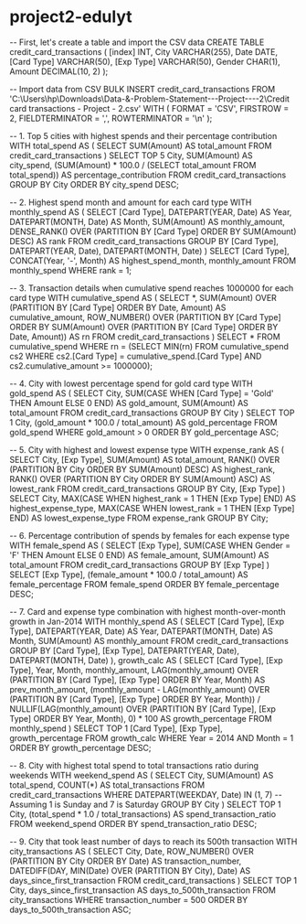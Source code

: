 # project2-edulyt

-- First, let's create a table and import the CSV data
CREATE TABLE credit_card_transactions (
    [index] INT,
    City VARCHAR(255),
    Date DATE,
    [Card Type] VARCHAR(50),
    [Exp Type] VARCHAR(50),
    Gender CHAR(1),
    Amount DECIMAL(10, 2)
);

-- Import data from CSV
BULK INSERT credit_card_transactions
FROM 'C:\Users\hp\Downloads\Data-&-Problem-Statement---Project----2\Credit card transactions - Project - 2.csv'
WITH (
    FORMAT = 'CSV',
    FIRSTROW = 2,
    FIELDTERMINATOR = ',',
    ROWTERMINATOR = '\n'
);

-- 1. Top 5 cities with highest spends and their percentage contribution
WITH total_spend AS (
    SELECT SUM(Amount) AS total_amount
    FROM credit_card_transactions
)
SELECT TOP 5
    City,
    SUM(Amount) AS city_spend,
    (SUM(Amount) * 100.0 / (SELECT total_amount FROM total_spend)) AS percentage_contribution
FROM credit_card_transactions
GROUP BY City
ORDER BY city_spend DESC;

-- 2. Highest spend month and amount for each card type
WITH monthly_spend AS (
    SELECT 
        [Card Type],
        DATEPART(YEAR, Date) AS Year,
        DATEPART(MONTH, Date) AS Month,
        SUM(Amount) AS monthly_amount,
        DENSE_RANK() OVER (PARTITION BY [Card Type] ORDER BY SUM(Amount) DESC) AS rank
    FROM credit_card_transactions
    GROUP BY [Card Type], DATEPART(YEAR, Date), DATEPART(MONTH, Date)
)
SELECT 
    [Card Type],
    CONCAT(Year, '-', Month) AS highest_spend_month,
    monthly_amount
FROM monthly_spend
WHERE rank = 1;

-- 3. Transaction details when cumulative spend reaches 1000000 for each card type
WITH cumulative_spend AS (
    SELECT *,
        SUM(Amount) OVER (PARTITION BY [Card Type] ORDER BY Date, Amount) AS cumulative_amount,
        ROW_NUMBER() OVER (PARTITION BY [Card Type] ORDER BY SUM(Amount) OVER (PARTITION BY [Card Type] ORDER BY Date, Amount)) AS rn
    FROM credit_card_transactions
)
SELECT *
FROM cumulative_spend
WHERE rn = (SELECT MIN(rn) FROM cumulative_spend cs2 WHERE cs2.[Card Type] = cumulative_spend.[Card Type] AND cs2.cumulative_amount >= 1000000);

-- 4. City with lowest percentage spend for gold card type
WITH gold_spend AS (
    SELECT 
        City,
        SUM(CASE WHEN [Card Type] = 'Gold' THEN Amount ELSE 0 END) AS gold_amount,
        SUM(Amount) AS total_amount
    FROM credit_card_transactions
    GROUP BY City
)
SELECT TOP 1
    City,
    (gold_amount * 100.0 / total_amount) AS gold_percentage
FROM gold_spend
WHERE gold_amount > 0
ORDER BY gold_percentage ASC;

-- 5. City with highest and lowest expense type
WITH expense_rank AS (
    SELECT 
        City,
        [Exp Type],
        SUM(Amount) AS total_amount,
        RANK() OVER (PARTITION BY City ORDER BY SUM(Amount) DESC) AS highest_rank,
        RANK() OVER (PARTITION BY City ORDER BY SUM(Amount) ASC) AS lowest_rank
    FROM credit_card_transactions
    GROUP BY City, [Exp Type]
)
SELECT 
    City,
    MAX(CASE WHEN highest_rank = 1 THEN [Exp Type] END) AS highest_expense_type,
    MAX(CASE WHEN lowest_rank = 1 THEN [Exp Type] END) AS lowest_expense_type
FROM expense_rank
GROUP BY City;

-- 6. Percentage contribution of spends by females for each expense type
WITH female_spend AS (
    SELECT 
        [Exp Type],
        SUM(CASE WHEN Gender = 'F' THEN Amount ELSE 0 END) AS female_amount,
        SUM(Amount) AS total_amount
    FROM credit_card_transactions
    GROUP BY [Exp Type]
)
SELECT 
    [Exp Type],
    (female_amount * 100.0 / total_amount) AS female_percentage
FROM female_spend
ORDER BY female_percentage DESC;

-- 7. Card and expense type combination with highest month-over-month growth in Jan-2014
WITH monthly_spend AS (
    SELECT 
        [Card Type],
        [Exp Type],
        DATEPART(YEAR, Date) AS Year,
        DATEPART(MONTH, Date) AS Month,
        SUM(Amount) AS monthly_amount
    FROM credit_card_transactions
    GROUP BY [Card Type], [Exp Type], DATEPART(YEAR, Date), DATEPART(MONTH, Date)
),
growth_calc AS (
    SELECT 
        [Card Type],
        [Exp Type],
        Year,
        Month,
        monthly_amount,
        LAG(monthly_amount) OVER (PARTITION BY [Card Type], [Exp Type] ORDER BY Year, Month) AS prev_month_amount,
        (monthly_amount - LAG(monthly_amount) OVER (PARTITION BY [Card Type], [Exp Type] ORDER BY Year, Month)) / 
            NULLIF(LAG(monthly_amount) OVER (PARTITION BY [Card Type], [Exp Type] ORDER BY Year, Month), 0) * 100 AS growth_percentage
    FROM monthly_spend
)
SELECT TOP 1
    [Card Type],
    [Exp Type],
    growth_percentage
FROM growth_calc
WHERE Year = 2014 AND Month = 1
ORDER BY growth_percentage DESC;

-- 8. City with highest total spend to total transactions ratio during weekends
WITH weekend_spend AS (
    SELECT 
        City,
        SUM(Amount) AS total_spend,
        COUNT(*) AS total_transactions
    FROM credit_card_transactions
    WHERE DATEPART(WEEKDAY, Date) IN (1, 7)  -- Assuming 1 is Sunday and 7 is Saturday
    GROUP BY City
)
SELECT TOP 1
    City,
    (total_spend * 1.0 / total_transactions) AS spend_transaction_ratio
FROM weekend_spend
ORDER BY spend_transaction_ratio DESC;

-- 9. City that took least number of days to reach its 500th transaction
WITH city_transactions AS (
    SELECT 
        City,
        Date,
        ROW_NUMBER() OVER (PARTITION BY City ORDER BY Date) AS transaction_number,
        DATEDIFF(DAY, MIN(Date) OVER (PARTITION BY City), Date) AS days_since_first_transaction
    FROM credit_card_transactions
)
SELECT TOP 1
    City,
    days_since_first_transaction AS days_to_500th_transaction
FROM city_transactions
WHERE transaction_number = 500
ORDER BY days_to_500th_transaction ASC;
